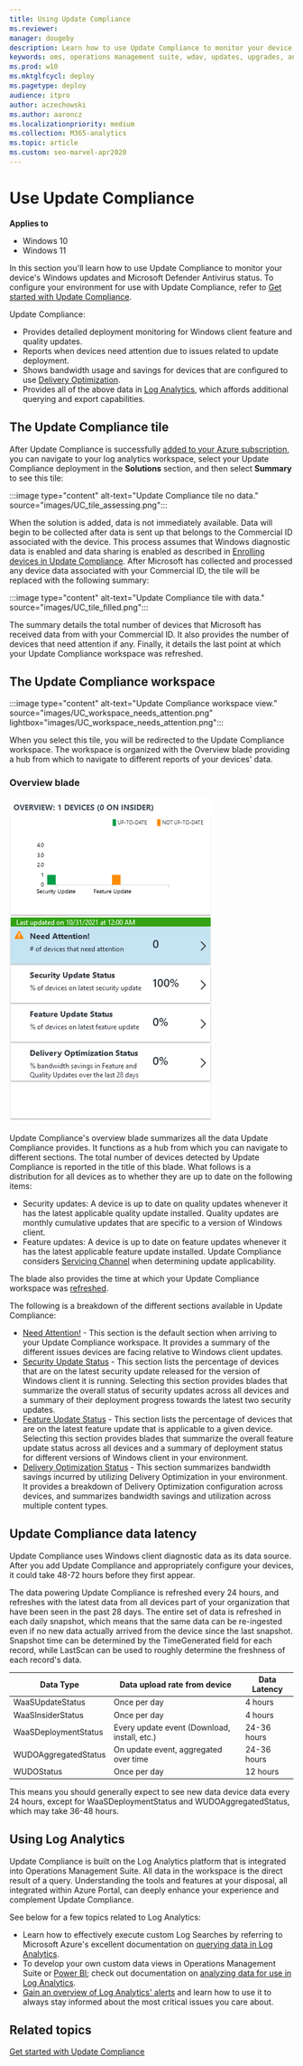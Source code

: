 ```yaml
---
title: Using Update Compliance
ms.reviewer: 
manager: dougeby
description: Learn how to use Update Compliance to monitor your device's Windows updates.
keywords: oms, operations management suite, wdav, updates, upgrades, antivirus, antimalware, signature, log analytics
ms.prod: w10
ms.mktglfcycl: deploy
ms.pagetype: deploy
audience: itpro
author: aczechowski
ms.author: aaroncz
ms.localizationpriority: medium
ms.collection: M365-analytics
ms.topic: article
ms.custom: seo-marvel-apr2020
---
```


# Use Update Compliance

**Applies to**

- Windows 10
- Windows 11

In this section you'll learn how to use Update Compliance to monitor your device's Windows updates and Microsoft Defender Antivirus status. To configure your environment for use with Update Compliance, refer to [Get started with Update Compliance](update-compliance-get-started.md).


Update Compliance:
- Provides detailed deployment monitoring for Windows client feature and quality updates.
- Reports when devices need attention due to issues related to update deployment.
- Shows bandwidth usage and savings for devices that are configured to use [Delivery Optimization](../do/waas-delivery-optimization.md).
- Provides all of the above data in [Log Analytics](#using-log-analytics), which affords additional querying and export capabilities.

## The Update Compliance tile
After Update Compliance is successfully [added to your Azure subscription](update-compliance-get-started.md#add-update-compliance-to-your-azure-subscription), you can navigate to your log analytics workspace, select your Update Compliance deployment in the **Solutions** section, and then select  **Summary** to see this tile:

:::image type="content" alt-text="Update Compliance tile no data." source="images/UC_tile_assessing.png":::

When the solution is added, data is not immediately available. Data will begin to be collected after data is sent up that belongs to the Commercial ID associated with the device. This process assumes that Windows diagnostic data is enabled and data sharing is enabled as described in [Enrolling devices in Update Compliance](update-compliance-get-started.md#enroll-devices-in-update-compliance). After Microsoft has collected and processed any device data associated with your Commercial ID, the tile will be replaced with the following summary:

:::image type="content" alt-text="Update Compliance tile with data." source="images/UC_tile_filled.png":::

The summary details the total number of devices that Microsoft has received data from with your Commercial ID. It also provides the number of devices that need attention if any. Finally, it details the last point at which your Update Compliance workspace was refreshed.

## The Update Compliance workspace

:::image type="content" alt-text="Update Compliance workspace view." source="images/UC_workspace_needs_attention.png" lightbox="images/UC_workspace_needs_attention.png":::

When you select this tile, you will be redirected to the Update Compliance workspace. The workspace is organized with the Overview blade providing a hub from which to navigate to different reports of your devices' data. 

### Overview blade

![The Overview blade.](images/uc-workspace-overview-blade.png)

Update Compliance's overview blade summarizes all the data Update Compliance provides. It functions as a hub from which you can navigate to different sections. The total number of devices detected by Update Compliance is reported in the title of this blade. What follows is a distribution for all devices as to whether they are up to date on the following items:
* Security updates: A device is up to date on quality updates whenever it has the latest applicable quality update installed. Quality updates are monthly cumulative updates that are specific to a version of Windows client.
* Feature updates: A device is up to date on feature updates whenever it has the latest applicable feature update installed. Update Compliance considers [Servicing Channel](waas-overview.md#servicing-channels) when determining update applicability. 

The blade also provides the time at which your Update Compliance workspace was [refreshed](#update-compliance-data-latency). 

The following is a breakdown of the different sections available in Update Compliance:
* [Need Attention!](update-compliance-need-attention.md) - This section is the default section when arriving to your Update Compliance workspace. It provides a summary of the different issues devices are facing relative to Windows client updates.
* [Security Update Status](update-compliance-security-update-status.md) - This section lists the percentage of devices that are on the latest security update released for the version of Windows client it is running. Selecting this section provides blades that summarize the overall status of security updates across all devices and a summary of their deployment progress towards the latest two security updates. 
* [Feature Update Status](update-compliance-feature-update-status.md) - This section lists the percentage of devices that are on the latest feature update that is applicable to a given device. Selecting this section provides blades that summarize the overall feature update status across all devices and a summary of deployment status for different versions of Windows client in your environment.
* [Delivery Optimization Status](update-compliance-delivery-optimization.md) - This section summarizes bandwidth savings incurred by utilizing Delivery Optimization in your environment. It provides a breakdown of Delivery Optimization configuration across devices, and summarizes bandwidth savings and utilization across multiple content types.

## Update Compliance data latency
Update Compliance uses Windows client diagnostic data as its data source. After you add Update Compliance and appropriately configure your devices, it could take 48-72 hours before they first appear.

The data powering Update Compliance is refreshed every 24 hours, and refreshes with the latest data from all devices part of your organization that have been seen in the past 28 days. The entire set of data is refreshed in each daily snapshot, which means that the same data can be re-ingested even if no new data actually arrived from the device since the last snapshot. Snapshot time can be determined by the TimeGenerated field for each record, while LastScan can be used to roughly determine the freshness of each record's data.  

| Data Type | Data upload rate from device | Data Latency |
|--|--|--|
|WaaSUpdateStatus | Once per day |4 hours |
|WaaSInsiderStatus| Once per day |4 hours |
|WaaSDeploymentStatus|Every update event (Download, install, etc.)|24-36 hours |
|WUDOAggregatedStatus|On update event, aggregated over time|24-36 hours |
|WUDOStatus|Once per day|12 hours |

This means you should generally expect to see new data device data every 24 hours, except for WaaSDeploymentStatus and WUDOAggregatedStatus, which may take 36-48 hours.

## Using Log Analytics

Update Compliance is built on the Log Analytics platform that is integrated into Operations Management Suite. All data in the workspace is the direct result of a query. Understanding the tools and features at your disposal, all integrated within Azure Portal, can deeply enhance your experience and complement Update Compliance. 

See below for a few topics related to Log Analytics: 
* Learn how to effectively execute custom Log Searches by referring to Microsoft Azure's excellent documentation on [querying data in Log Analytics](/azure/log-analytics/log-analytics-log-searches).
* To develop your own custom data views in Operations Management Suite or [Power BI](https://powerbi.microsoft.com/); check out documentation on [analyzing data for use in Log Analytics](/azure/log-analytics/log-analytics-dashboards). 
* [Gain an overview of Log Analytics' alerts](/azure/log-analytics/log-analytics-alerts) and learn how to use it to always stay informed about the most critical issues you care about. 

## Related topics

[Get started with Update Compliance](update-compliance-get-started.md)
